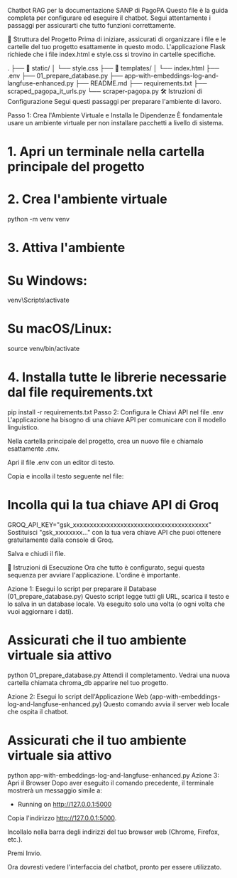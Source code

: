 Chatbot RAG per la documentazione SANP di PagoPA
Questo file è la guida completa per configurare ed eseguire il chatbot. Segui attentamente i passaggi per assicurarti che tutto funzioni correttamente.

📁 Struttura del Progetto
Prima di iniziare, assicurati di organizzare i file e le cartelle del tuo progetto esattamente in questo modo. L'applicazione Flask richiede che i file index.html e style.css si trovino in cartelle specifiche.

.
├── 📁 static/
│   └── style.css
├── 📁 templates/
│   └── index.html
├── .env
├── 01_prepare_database.py
├── app-with-embeddings-log-and-langfuse-enhanced.py
├── README.md
├── requirements.txt
├── scraped_pagopa_it_urls.py
└── scraper-pagopa.py
🛠️ Istruzioni di Configurazione
Segui questi passaggi per preparare l'ambiente di lavoro.

Passo 1: Crea l'Ambiente Virtuale e Installa le Dipendenze
È fondamentale usare un ambiente virtuale per non installare pacchetti a livello di sistema.


# 1. Apri un terminale nella cartella principale del progetto
# 2. Crea l'ambiente virtuale
python -m venv venv

# 3. Attiva l'ambiente
#    Su Windows:
venv\Scripts\activate
#    Su macOS/Linux:
source venv/bin/activate

# 4. Installa tutte le librerie necessarie dal file requirements.txt
pip install -r requirements.txt
Passo 2: Configura le Chiavi API nel file .env
L'applicazione ha bisogno di una chiave API per comunicare con il modello linguistico.

Nella cartella principale del progetto, crea un nuovo file e chiamalo esattamente .env.

Apri il file .env con un editor di testo.

Copia e incolla il testo seguente nel file:


# Incolla qui la tua chiave API di Groq
GROQ_API_KEY="gsk_xxxxxxxxxxxxxxxxxxxxxxxxxxxxxxxxxxxxxxxx"
Sostituisci "gsk_xxxxxxxx..." con la tua vera chiave API che puoi ottenere gratuitamente dalla console di Groq.

Salva e chiudi il file.

🚀 Istruzioni di Esecuzione
Ora che tutto è configurato, segui questa sequenza per avviare l'applicazione. L'ordine è importante.

Azione 1: Esegui lo script per preparare il Database (01_prepare_database.py)
Questo script legge tutti gli URL, scarica il testo e lo salva in un database locale. Va eseguito solo una volta (o ogni volta che vuoi aggiornare i dati).


# Assicurati che il tuo ambiente virtuale sia attivo
python 01_prepare_database.py
Attendi il completamento. Vedrai una nuova cartella chiamata chroma_db apparire nel tuo progetto.

Azione 2: Esegui lo script dell'Applicazione Web (app-with-embeddings-log-and-langfuse-enhanced.py)
Questo comando avvia il server web locale che ospita il chatbot.


# Assicurati che il tuo ambiente virtuale sia attivo
python app-with-embeddings-log-and-langfuse-enhanced.py
Azione 3: Apri il Browser
Dopo aver eseguito il comando precedente, il terminale mostrerà un messaggio simile a:
* Running on http://127.0.0.1:5000

Copia l'indirizzo http://127.0.0.1:5000.

Incollalo nella barra degli indirizzi del tuo browser web (Chrome, Firefox, etc.).

Premi Invio.

Ora dovresti vedere l'interfaccia del chatbot, pronto per essere utilizzato.